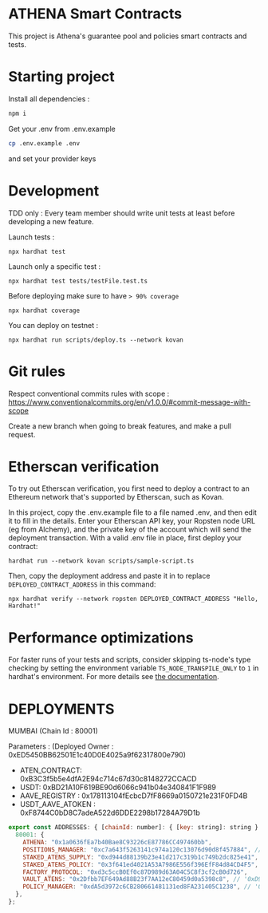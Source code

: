 # ATHENA Smart Contracts

This project is Athena's guarantee pool and policies smart contracts and tests.

# Starting project

Install all dependencies :

```bash
npm i
```

Get your .env from .env.example

```bash
cp .env.example .env
```

and set your provider keys

# Development

TDD only : Every team member should write unit tests at least before developing a new feature.

Launch tests :

```shell
npx hardhat test
```

Launch only a specific test :

```shell
npx hardhat test tests/testFile.test.ts
```

Before deploying make sure to have `> 90% coverage`

```shell
npx hardhat coverage
```

You can deploy on testnet :

```shell
npx hardhat run scripts/deploy.ts --network kovan
```

# Git rules

Respect conventional commits rules with scope :
https://www.conventionalcommits.org/en/v1.0.0/#commit-message-with-scope

Create a new branch when going to break features, and make a pull request.

# Etherscan verification

To try out Etherscan verification, you first need to deploy a contract to an Ethereum network that's supported by Etherscan, such as Kovan.

In this project, copy the .env.example file to a file named .env, and then edit it to fill in the details. Enter your Etherscan API key, your Ropsten node URL (eg from Alchemy), and the private key of the account which will send the deployment transaction. With a valid .env file in place, first deploy your contract:

```shell
hardhat run --network kovan scripts/sample-script.ts
```

Then, copy the deployment address and paste it in to replace `DEPLOYED_CONTRACT_ADDRESS` in this command:

```shell
npx hardhat verify --network ropsten DEPLOYED_CONTRACT_ADDRESS "Hello, Hardhat!"
```

# Performance optimizations

For faster runs of your tests and scripts, consider skipping ts-node's type checking by setting the environment variable `TS_NODE_TRANSPILE_ONLY` to `1` in hardhat's environment. For more details see [the documentation](https://hardhat.org/guides/typescript.html#performance-optimizations).

#

# DEPLOYMENTS

MUMBAI (Chain Id : 80001)

Parameters :
(Deployed Owner : 0xED5450BB62501E1c40D0E4025a9f62317800e790)

- ATEN_CONTRACT: 0xB3C3f5b5e4dfA2E94c714c67d30c8148272CCACD
- USDT: 0xBD21A10F619BE90d6066c941b04e340841F1F989
- AAVE_REGISTRY : 0x178113104fEcbcD7fF8669a0150721e231F0FD4B
- USDT_AAVE_ATOKEN : 0xF8744C0bD8C7adeA522d6DDE2298b17284A79D1b

```js
export const ADDRESSES: { [chainId: number]: { [key: string]: string } } = {
  80001: {
    ATHENA: "0x1a0636fEa7b40Bae8C93226cE87786CC497460bb",
    POSITIONS_MANAGER: "0xc7a643f5263141c974a120c13076d90d8f457884", // '0x1111e28f96850e91736414ba6065b5c7d78b5ec2',
    STAKED_ATENS_SUPPLY: "0xd944d88139b23e41d217c319b1c749b2dc825e41", //n'0xbeDb237a00bAd3945f4e9251E1691f51Cbf5E306',
    STAKED_ATENS_POLICY: "0x3f641ed4021A53A7986E556f396EfF84d84CD4F5", //'0x620Ce1a74fd78ebf43C2d208F4C8646a4B0678Cd',
    FACTORY_PROTOCOL: "0xd3c5ccB0Ef0c87D989d63A04C5C8f3cf2cB0d726",
    VAULT_ATENS: "0x2Dfbb7EF649Ad88B23f7AA12eC80459d0a5398c8", // '0xD944d88139b23e41D217C319b1c749B2dc825E41',
    POLICY_MANAGER: "0xdA5d3972c6CB280661481131ed8FA231405C1238", // '0x3f641ed4021A53A7986E556f396EfF84d84CD4F5',
  },
};
```

